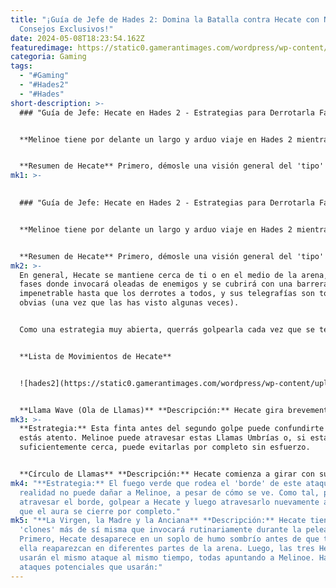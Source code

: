 ```yaml
---
title: "¡Guía de Jefe de Hades 2: Domina la Batalla contra Hecate con Nuestros
  Consejos Exclusivos!"
date: 2024-05-08T18:23:54.162Z
featuredimage: https://static0.gamerantimages.com/wordpress/wp-content/uploads/2024/05/hades-2-hecate-boss-guide-header-image.jpg?q=70&fit=contain&w=1140&h=&dpr=1
categoria: Gaming
tags:
  - "#Gaming"
  - "#Hades2"
  - "#Hades"
short-description: >-
  ### "Guía de Jefe: Hecate en Hades 2 - Estrategias para Derrotarla Fácilmente"


  **Melinoe tiene por delante un largo y arduo viaje en Hades 2 mientras intenta descender desde la Encrucijada, pasando por Erebus y hasta Tartarus para matar a Chronos y recuperar su hogar. Y, para ponerla a prueba y actuar como la primera barrera difícil (pero segura), Hecate es la jefa que la detiene en su progreso desde Erebus hasta Oceanus.**


  **Resumen de Hecate** Primero, démosle una visión general del 'tipo' de jefa que es Hecate, si tiene alguna fase, y el plan g
mk1: >-
  

  ### "Guía de Jefe: Hecate en Hades 2 - Estrategias para Derrotarla Fácilmente"


  **Melinoe tiene por delante un largo y arduo viaje en Hades 2 mientras intenta descender desde la Encrucijada, pasando por Erebus y hasta Tartarus para matar a Chronos y recuperar su hogar. Y, para ponerla a prueba y actuar como la primera barrera difícil (pero segura), Hecate es la jefa que la detiene en su progreso desde Erebus hasta Oceanus.**


  **Resumen de Hecate** Primero, démosle una visión general del 'tipo' de jefa que es Hecate, si tiene alguna fase, y el plan general del juego que querrás tener en mente mientras la enfrentas. Hecate es una jefa bastante simple y en realidad es bastante comparable a las peleas de jefes con las Furias del primer juego de Hades, aunque no tiene múltiples variantes con las que puedas acabar peleando como lo hizo el primer juego con Megara, Alecto y Tisiphone.
mk2: >-
  En general, Hecate se mantiene cerca de ti o en el medio de la arena, tiene 2
  fases donde invocará oleadas de enemigos y se cubrirá con una barrera
  impenetrable hasta que los derrotes a todos, y sus telegrafías son todas muy
  obvias (una vez que las has visto algunas veces).


  Como una estrategia muy abierta, querrás golpearla cada vez que se teletransporte hacia ti, esperar para ver qué movimiento está preparando después de algunos golpes, retroceder y/o esquivar rápidamente ese movimiento y repetir. No hay una tonelada de mecánicas complejas en esta pelea de jefes, e incluso la que tiene (sus clones) tiene un truco bastante simple para superarla. Entonces, sin más preámbulos, desglosemos su lista de movimientos uno por uno.


  **Lista de Movimientos de Hecate**


  ![hades2](https://static0.gamerantimages.com/wordpress/wp-content/uploads/2024/05/hades-2-hecate-fighting-melinoe-from-reveal-trailer.jpg?q=70&fit=crop&w=1500&dpr=1 "hades2")


  **Llama Wave (Ola de Llamas)** **Descripción:** Hecate gira brevemente sus Ygnium (también conocidos como sus 'antorchas' o Llamas Umbrías) antes de balancearlas en un arco que libera una ola (o dos olas) que se desliza hacia adelante. Luego, Hecate enviará otra ola incluso más rápido que la primera o no hará nada.
mk3: >-
  **Estrategia:** Esta finta antes del segundo golpe puede confundirte si no
  estás atento. Melinoe puede atravesar estas Llamas Umbrías o, si está lo
  suficientemente cerca, puede evitarlas por completo sin esfuerzo.


  **Círculo de Llamas** **Descripción:** Hecate comienza a girar con sus antorchas antes de liberar un sello arcano púrpura que se expande rápidamente en todas direcciones con fuego verde rodeándolo. Después de expandirse aproximadamente 4 pasos de ancho en cada lado, retrocede hacia Hecate a la misma velocidad.
mk4: "**Estrategia:** El fuego verde que rodea el 'borde' de este ataque en
  realidad no puede dañar a Melinoe, a pesar de cómo se ve. Como tal, puedes
  atravesar el borde, golpear a Hecate y luego atravesarlo nuevamente antes de
  que el aura se cierre por completo."
mk5: "**La Virgen, la Madre y la Anciana** **Descripción:** Hecate tiene 2
  'clones' más de sí misma que invocará rutinariamente durante la pelea.
  Primero, Hecate desaparece en un soplo de humo sombrío antes de que tres de
  ella reaparezcan en diferentes partes de la arena. Luego, las tres Hecates
  usarán el mismo ataque al mismo tiempo, todas apuntando a Melinoe. Hay tres
  ataques potenciales que usarán:"
---
```

